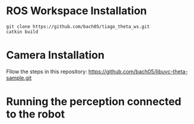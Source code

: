 # ROS Workspace Installation

```
git clone https://github.com/bach05/tiago_theta_ws.git
catkin build
```

# Camera Installation

Fllow the steps in this repository: https://github.com/bach05/libuvc-theta-sample.git 

# Running the perception connected to the robot


